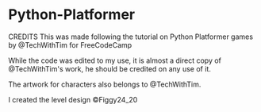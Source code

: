 # Python-Platformer

CREDITS
This was made following the tutorial on Python Platformer games by @TechWithTim for FreeCodeCamp

While the code was edited to my use, it is almost a direct copy of @TechWithTim's work, he should be credited on any use of it. 

The artwork for characters also belongs to @TechWithTim.

I created the level design
©Figgy24_20
